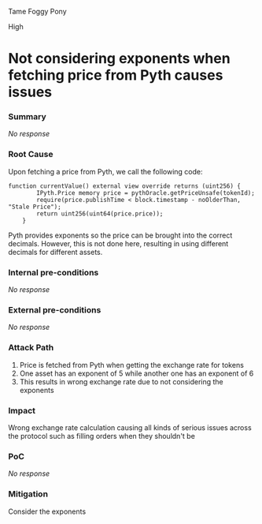 Tame Foggy Pony

High

# Not considering exponents when fetching price from Pyth causes issues

### Summary

_No response_

### Root Cause

Upon fetching a price from Pyth, we call the following code:
```solidity
function currentValue() external view override returns (uint256) {
        IPyth.Price memory price = pythOracle.getPriceUnsafe(tokenId);
        require(price.publishTime < block.timestamp - noOlderThan, "Stale Price");
        return uint256(uint64(price.price));
    }
```
Pyth provides exponents so the price can be brought into the correct decimals. However, this is not done here, resulting in using different decimals for different assets.
### Internal pre-conditions

_No response_

### External pre-conditions

_No response_

### Attack Path

1. Price is fetched from Pyth when getting the exchange rate for tokens
2. One asset has an exponent of 5 while another one has an exponent of 6
3. This results in wrong exchange rate due to not considering the exponents
### Impact

Wrong exchange rate calculation causing all kinds of serious issues across the protocol such as filling orders when they shouldn't be
### PoC

_No response_

### Mitigation

Consider the exponents